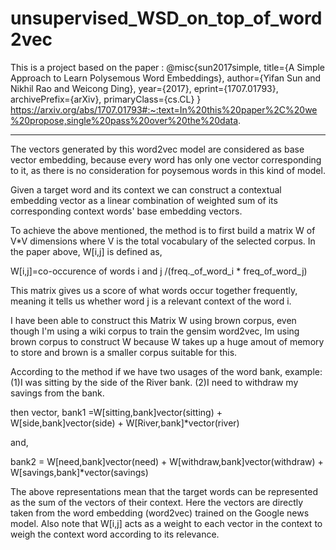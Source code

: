 # unsupervised_WSD_on_top_of_word2vec
This is a project based on the paper : 
@misc{sun2017simple,
      title={A Simple Approach to Learn Polysemous Word Embeddings}, 
      author={Yifan Sun and Nikhil Rao and Weicong Ding},
      year={2017},
      eprint={1707.01793},
      archivePrefix={arXiv},
      primaryClass={cs.CL}
}  
https://arxiv.org/abs/1707.01793#:~:text=In%20this%20paper%2C%20we%20propose,single%20pass%20over%20the%20data.
***********************************************************************************************************************************
The vectors generated by this word2vec model are considered as base vector embedding, because every word has only one vector corresponding to it, as there is no consideration for poysemous words in this kind of model.

Given a target word and its context we can construct a contextual embedding vector as a linear combination of weighted sum of its corresponding context words' base embedding vectors.

To achieve the above mentioned, the method is to first build a matrix W of V*V dimensions where V is the total vocabulary of the selected corpus. In the paper above, W[i,j] is defined as,

W[i,j]=co-occurence of words i and j /(freq._of_word_i * freq_of_word_j)

This matrix gives us a score of what words occur together frequently, meaning it tells us whether word j is a relevant context of the word i.

I have been able to construct this Matrix W using brown corpus, even though I'm using a wiki corpus to train the gensim word2vec, Im using brown corpus to construct W because W takes up a huge amout of memory to store and brown is a smaller corpus suitable for this.

According to the method if we have two usages of the word bank, example: (1)I was sitting by the side of the River bank. (2)I need to withdraw my savings from the bank.

then vector, bank1 =W[sitting,bank]vector(sitting) + W[side,bank]vector(side) + W[River,bank]*vector(river)

and,

bank2 = W[need,bank]vector(need) + W[withdraw,bank]vector(withdraw) + W[savings,bank]*vector(savings)

The above representations mean that the target words can be represented as the sum of the vectors of their context. Here the vectors are directly taken from the word embedding (word2vec) trained on the Google news model. Also note that W[i,j] acts as a weight to each vector in the context to weigh the context word according to its relevance.
